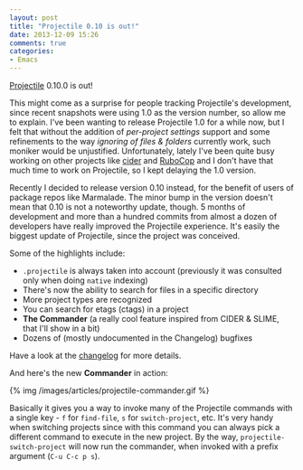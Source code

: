 ```yaml
---
layout: post
title: "Projectile 0.10 is out!"
date: 2013-12-09 15:26
comments: true
categories:
- Emacs
---
```


[Projectile](https://github.com/bbatsov/projectile) 0.10.0 is out!

This might come as a surprise for people tracking Projectile's
development, since recent snapshots were using 1.0 as the version
number, so allow me to explain. I've been wanting to release
Projectile 1.0 for a while now, but I felt that without the addition
of _per-project settings_ support and some refinements to the way
_ignoring of files & folders_ currently work, such moniker would be
unjustified. Unfortunately, lately I've been quite busy working on
other projects like [cider](https://github.com/clojure-emacs/cider)
and [RuboCop](https://github.com/bbatsov/rubocop) and I don't have
that much time to work on Projectile, so I kept delaying the 1.0
version.

Recently I decided to release version 0.10 instead, for the benefit of
users of package repos like Marmalade. The minor bump in the version
doesn't mean that 0.10 is not a noteworthy update, though. 5 months of
development and more than a hundred commits from almost a dozen of
developers have really improved the Projectile experience.  It's
easily the biggest update of Projectile, since the project was
conceived.

Some of the highlights include:

* `.projectile` is always taken into account (previously it was consulted only when doing `native` indexing)
* There's now the ability to search for files in a specific directory
* More project types are recognized
* You can search for etags (ctags) in a project
* **The Commander** (a really cool feature inspired from CIDER & SLIME, that I'll show in a bit)
* Dozens of (mostly undocumented in the Changelog) bugfixes

Have a look at the [changelog](https://github.com/bbatsov/projectile/blob/master/CHANGELOG.md) for more details.

And here's the new **Commander** in action:

{% img /images/articles/projectile-commander.gif %}

Basically it gives you a way to invoke many of the Projectile commands
with a single key - `f` for `find-file`, `s` for `switch-project`,
etc. It's very handy when switching projects since with this command
you can always pick a different command to execute in the new
project. By the way, `projectile-switch-project` will now run the
commander, when invoked with a prefix argument (`C-u C-c p s`).
